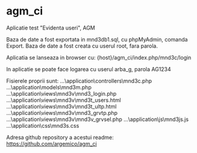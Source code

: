 # agm_ci
Aplicatie test "Evidenta useri", AGM

Baza de date a fost exportata in mnd3db1.sql, cu phpMyAdmin, comanda Export.
Baza de date a fost creata cu userul root, fara parola.

Aplicatia se lanseaza in browser cu:
{host}/agm_ci/index.php/mnd3c/login

In aplicatie se poate face logarea cu userul arba_g, parola AG1234

Fisierele proprii sunt:
...\application\controllers\mnd3c.php
...\application\models\mnd3m.php
...\application\views\mnd3v\mnd3_login.php
...\application\views\mnd3v\mnd3t_users.html
...\application\views\mnd3v\mnd3t_ultp.html
...\application\views\mnd3v\mnd3_grvtp.php
...\application\views\mnd3v\mnd3v_grvsel.php
...\application\js\mnd3js.js
...\application\css\mnd3s.css

Adresa github repository a acestui readme:
 https://github.com/argemico/agm_ci
 